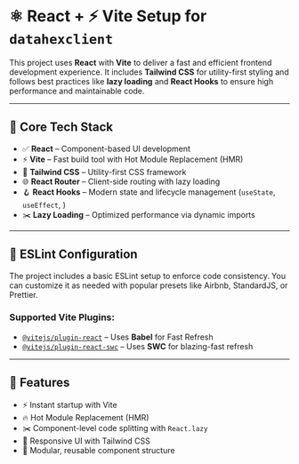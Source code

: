 # ⚛️ React + ⚡ Vite Setup for `datahexclient`

This project uses **React** with **Vite** to deliver a fast and efficient frontend development experience. It includes **Tailwind CSS** for utility-first styling and follows best practices like **lazy loading** and **React Hooks** to ensure high performance and maintainable code.

---

## 🔧 Core Tech Stack

- ✅ **React** – Component-based UI development  
- ⚡ **Vite** – Fast build tool with Hot Module Replacement (HMR)  
- 🎨 **Tailwind CSS** – Utility-first CSS framework  
- 🌐 **React Router** – Client-side routing with lazy loading  
- 🪝 **React Hooks** – Modern state and lifecycle management (`useState`, `useEffect`, )  
- ✂️ **Lazy Loading** – Optimized performance via dynamic imports

---

## 🧹 ESLint Configuration

The project includes a basic ESLint setup to enforce code consistency. You can customize it as needed with popular presets like Airbnb, StandardJS, or Prettier.

### Supported Vite Plugins:

- [`@vitejs/plugin-react`](https://github.com/vitejs/vite-plugin-react) – Uses **Babel** for Fast Refresh  
- [`@vitejs/plugin-react-swc`](https://github.com/vitejs/vite-plugin-react-swc) – Uses **SWC** for blazing-fast refresh

---

## 🌟 Features

- ⚡ Instant startup with Vite
- 🔥 Hot Module Replacement (HMR)
- ✂️ Component-level code splitting with `React.lazy`
- 🎨 Responsive UI with Tailwind CSS
- 🧩 Modular, reusable component structure


